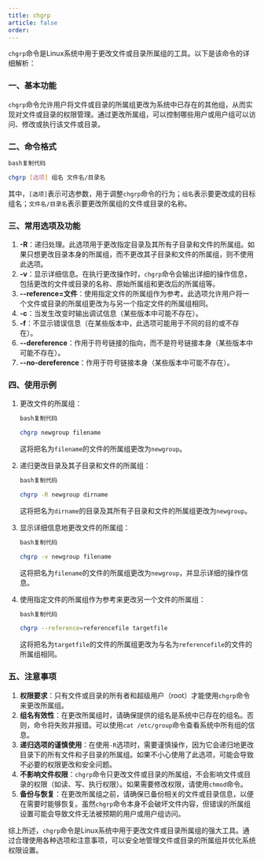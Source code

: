 ```yaml
---
title: chgrp
article: false
order: 
---
```


`chgrp`命令是Linux系统中用于更改文件或目录所属组的工具。以下是该命令的详细解析：

### 一、基本功能

`chgrp`命令允许用户将文件或目录的所属组更改为系统中已存在的其他组，从而实现对文件或目录的权限管理。通过更改所属组，可以控制哪些用户或用户组可以访问、修改或执行该文件或目录。

### 二、命令格式

```bash
bash复制代码

chgrp [选项] 组名 文件名/目录名
```

其中，`[选项]`表示可选参数，用于调整`chgrp`命令的行为；`组名`表示要更改成的目标组名；`文件名/目录名`表示要更改所属组的文件或目录的名称。

### 三、常用选项及功能

1. **-R**：递归处理。此选项用于更改指定目录及其所有子目录和文件的所属组。如果只想更改目录本身的所属组，而不更改其子目录和文件的所属组，则不使用此选项。
2. **-v**：显示详细信息。在执行更改操作时，`chgrp`命令会输出详细的操作信息，包括更改的文件或目录的名称、原始所属组和更改后的所属组等。
3. **--reference=文件**：使用指定文件的所属组作为参考。此选项允许用户将一个文件或目录的所属组更改为与另一个指定文件的所属组相同。
4. **-c**：当发生改变时输出调试信息（某些版本中可能不存在）。
5. **-f**：不显示错误信息（在某些版本中，此选项可能用于不同的目的或不存在）。
6. **--dereference**：作用于符号链接的指向，而不是符号链接本身（某些版本中可能不存在）。
7. **--no-dereference**：作用于符号链接本身（某些版本中可能不存在）。

### 四、使用示例

1. 更改文件的所属组：

   ```bash
   bash复制代码
   
   chgrp newgroup filename
   ```

   这将把名为`filename`的文件的所属组更改为`newgroup`。

2. 递归更改目录及其子目录和文件的所属组：

   ```bash
   bash复制代码
   
   chgrp -R newgroup dirname
   ```

   这将把名为`dirname`的目录及其所有子目录和文件的所属组更改为`newgroup`。

3. 显示详细信息地更改文件的所属组：

   ```bash
   bash复制代码
   
   chgrp -v newgroup filename
   ```

   这将把名为`filename`的文件的所属组更改为`newgroup`，并显示详细的操作信息。

4. 使用指定文件的所属组作为参考来更改另一个文件的所属组：

   ```bash
   bash复制代码
   
   chgrp --reference=referencefile targetfile
   ```

   这将把名为`targetfile`的文件的所属组更改为与名为`referencefile`的文件的所属组相同。

### 五、注意事项

1. **权限要求**：只有文件或目录的所有者和超级用户（root）才能使用`chgrp`命令来更改所属组。
2. **组名有效性**：在更改所属组时，请确保提供的组名是系统中已存在的组名。否则，命令将失败并报错。可以使用`cat /etc/group`命令查看系统中所有组的信息。
3. **递归选项的谨慎使用**：在使用`-R`选项时，需要谨慎操作，因为它会递归地更改目录下的所有文件和子目录的所属组。如果不小心使用了此选项，可能会导致不必要的权限更改和安全问题。
4. **不影响文件权限**：`chgrp`命令只更改文件或目录的所属组，不会影响文件或目录的权限（如读、写、执行权限）。如果需要修改权限，请使用`chmod`命令。
5. **备份与恢复**：在更改所属组之前，请确保已备份相关的文件或目录信息，以便在需要时能够恢复。虽然`chgrp`命令本身不会破坏文件内容，但错误的所属组设置可能会导致文件无法被预期的用户或用户组访问。

综上所述，`chgrp`命令是Linux系统中用于更改文件或目录所属组的强大工具。通过合理使用各种选项和注意事项，可以安全地管理文件或目录的所属组并优化系统权限设置。